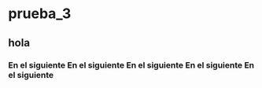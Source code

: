 # prueba_3
## hola
### En el siguiente En el siguiente En el siguiente En el siguiente En el siguiente
